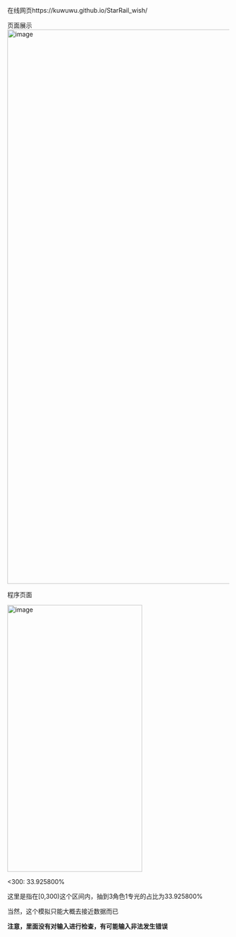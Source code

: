 在线网页https://kuwuwu.github.io/StarRail_wish/  

页面展示  
<img width="957" height="1257" alt="image" src="https://github.com/user-attachments/assets/7a75f1df-96d6-41e2-ad99-0d1d9fb54134" />

程序页面

<img width="306" height="605" alt="image" src="https://github.com/user-attachments/assets/46cf72cf-2ea3-481b-b403-719d78681edb" />

<300: 33.925800%  

这里是指在[0,300)这个区间内，抽到3角色1专光的占比为33.925800%

当然，这个模拟只能大概去接近数据而已

**注意，里面没有对输入进行检查，有可能输入非法发生错误**
